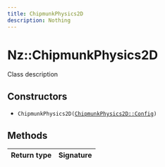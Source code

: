 ```yaml
---
title: ChipmunkPhysics2D
description: Nothing
---
```


# Nz::ChipmunkPhysics2D

Class description

## Constructors

- `ChipmunkPhysics2D(`[`ChipmunkPhysics2D::Config`](documentation/generated/ChipmunkPhysics2D/ChipmunkPhysics2D.Config.md)`)`

## Methods

| Return type | Signature |
| ----------- | --------- |
